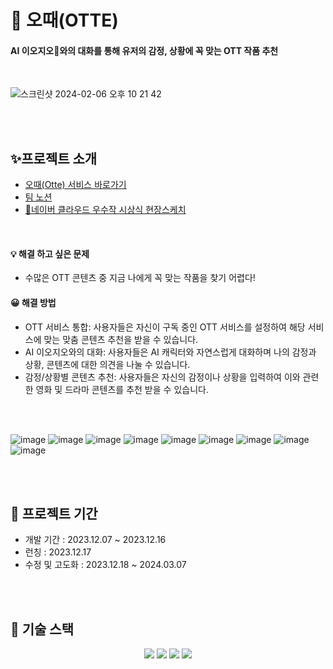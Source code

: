 # 🔮 오때(OTTE)

#### AI 이오지오🤖와의 대화를 통해 유저의 감정, 상황에 꼭 맞는 OTT 작품 추천
<br/>

![스크린샷 2024-02-06 오후 10 21 42](https://github.com/otte-i5j5/frontend/assets/84265783/ce8563ed-370f-4475-9c99-62e0d62c3908)

<br/>
<br/>


## ✨프로젝트 소개
- <a href="https://www.otte-ai.com">오때(Otte) 서비스 바로가기</a><br/>
- <a href="https://glow-spaghetti-e19.notion.site/i5j5-84a2c119dbd14dc9b2354c8fd0ab0bc8">팀 노션</a><br/>
- <a href="https://youtu.be/XPyCf9NS-rk?feature=shared">🏅네이버 클라우드 우수작 시상식 현장스케치</a>

<br/>

#### 💡 해결 하고 싶은 문제 
- 수많은 OTT 콘텐츠 중 지금 나에게 꼭 맞는 작품을 찾기 어렵다!


#### 😀 해결 방법
- OTT 서비스 통합: 사용자들은 자신이 구독 중인 OTT 서비스를 설정하여 해당 서비스에 맞는 맞춤 콘텐츠 추천을 받을 수 있습니다.
- AI 이오지오와의 대화: 사용자들은 AI 캐릭터와 자연스럽게 대화하며 나의 감정과 상황, 콘텐츠에 대한 의견을 나눌 수 있습니다.
- 감정/상황별 콘텐츠 추천: 사용자들은 자신의 감정이나 상황을 입력하여 이와 관련한 영화 및 드라마 콘텐츠를 추천 받을 수 있습니다.

<br/>
<br/>

![image](https://github.com/otte-i5j5/frontend/assets/84265783/ac4014eb-b4b5-419a-a2c2-86fe96cb81b0)
![image](https://github.com/otte-i5j5/frontend/assets/84265783/2db55d46-3171-43f1-9a94-0f5715f1e5e6)
![image](https://github.com/otte-i5j5/frontend/assets/84265783/596ec38a-6406-4fb0-8208-39c8112dc207)
![image](https://github.com/otte-i5j5/frontend/assets/84265783/b56bd3bc-8831-4be6-aaa0-1b03091697b0)
![image](https://github.com/otte-i5j5/frontend/assets/84265783/6f5e6adf-c9eb-43a8-9b1b-ef2d16448ac5)
![image](https://github.com/otte-i5j5/frontend/assets/84265783/a30555b3-d862-43a7-8702-24ee4afb437e)
![image](https://github.com/otte-i5j5/frontend/assets/84265783/90b3cb4c-417e-49e1-b1f5-2802be7511a5)
![image](https://github.com/otte-i5j5/frontend/assets/84265783/850dd185-26ff-4886-a9a5-14c8188ec738)
![image](https://github.com/otte-i5j5/frontend/assets/84265783/2e0d6442-c354-4991-84cb-81f8a207de43)

<br/>
<br/>

## 📆 프로젝트 기간
- 개발 기간 : 2023.12.07 ~ 2023.12.16
- 런칭 : 2023.12.17
- 수정 및 고도화 : 2023.12.18 ~ 2024.03.07
  
<br/>
<br/>

## 🔧 기술 스택

<p align="center">
<img src="https://img.shields.io/badge/Next-222222?style=for-the-badge&logo=Next.js&logoColor=white">
<img src="https://img.shields.io/badge/TailwindCss-06B6D4?style=for-the-badge&logo=tailwindcss&logoColor=white">
<img src="https://img.shields.io/badge/TanstackQuery-FF4154?style=for-the-badge&logo=reactquery&logoColor=white">
<img src="https://img.shields.io/badge/Recoil-3578E5?style=for-the-badge&logo=recoil&logoColor=white">

<br/>
<br/>

